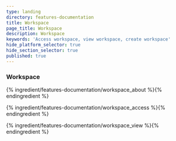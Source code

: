 ```yaml
---
type: landing
directory: features-documentation
title: Workspace
page_title: Workspace
description: Workspace
keywords: 'Access workspace, view workspace, create workspace'
hide_platform_selector: true
hide_section_selector: true
published: true
---
```

### Workspace

{% ingredient/features-documentation/workspace_about %}{% endingredient %}

{% ingredient/features-documentation/workspace_access %}{% endingredient %}

{% ingredient/features-documentation/workspace_view %}{% endingredient %}

